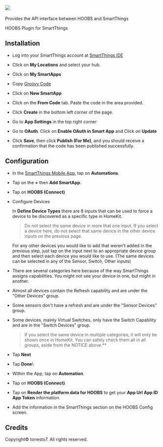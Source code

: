 # ![](https://raw.githubusercontent.com/hoobs-org/HOOBS/master/docs/logo.png)
Provides the API interface between HOOBS and SmartThings

HOOBS Plugin for SmartThings

## Installation

* Log into your SmartThings account at [SmartThings IDE](https://account.smartthings.com/login)

* Click on **My Locations** and select your hub.

* Click on **My SmartApps**

* Copy [Groovy Code](https://raw.githubusercontent.com/hoobs-org/smartthings/main/app.groovy)

* Click on **New SmartApp**

* Click on the **From Code** tab. Paste the code in the area provided.

* Click **Create** in the bottom left corner of the page.

* Go to **App Settings** in the top right corner

* Go to **OAuth**. Click on **Enable OAuth in Smart App** and Click on **Update**

* Click **Save**, then click **Publish (For Me)**, and you should receive a confirmation that the code has been published successfully.

## Configuration

* In the [SmartThings Mobile App](https://apps.apple.com/us/app/smartthings/id1222822904), tap on **Automations**.

* Tap on the **+** then **Add SmartApp**.

* Tap on **HOOBS (Connect)**

* Configure Devices

  In **Define Device Types** there are 8 inputs that can be used to force a device to be discovered as a specific type in HomeKit.
  > Do not select the same device in more that one input. If you select a device here, do not select that same device in the other device inputs on the previous page.

  For any other devices you would like to add that weren't added in the previous step, just tap on the input next to an appropriate device group and then select each device you would like to use. (The same devices can be selected in any of the Sensor, Switch, Other inputs)

* There are several categories here because of the way SmartThings assigns capabilities. You might not see your device in one, but might in another.

* Almost all devices contain the Refresh capability and are under the "Other Devices" group.

* Some sensors don't have a refresh and are under the "Sensor Devices" group.

* Some devices, mainly Virtual Switches, only have the Switch Capability and are in the "Switch Devices" group.

  > If you select the same device in multiple categories, it will only be shown once in HomeKit. You can safely check them all in all groups, aside from the NOTICE above.**

* Tap **Next**

* Tap **Done**\

* Within the App, tap on **Automation**.

* Tap on **HOOBS (Connect)**

* Tap on **Render the platform data for HOOBS** to get your **App Url** **App ID** **App Token** information.

* Add the information in the SmartThings section on the HOOBS Config screen.

## Credits
Copyright© tonesto7. All rights reserved.
